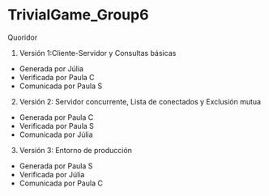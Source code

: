 # TrivialGame_Group6
Quoridor
1. Versión 1:Cliente-Servidor y Consultas básicas
- Generada por Júlia  
- Verificada por Paula C
- Comunicada por Paula S
2. Versión 2: Servidor concurrente, Lista de conectados y Exclusión mutua
- Generada por Paula C
- Verificada por Paula S
- Comunicada por Júlia
3. Versión 3: Entorno de producción
- Generada por Paula S
- Verificada por Júlia
- Comunicada por Paula C
